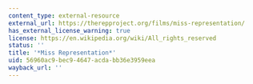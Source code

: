 ```yaml
---
content_type: external-resource
external_url: https://therepproject.org/films/miss-representation/
has_external_license_warning: true
license: https://en.wikipedia.org/wiki/All_rights_reserved
status: ''
title: '*Miss Representation*'
uid: 56960ac9-bec9-4647-acda-bb36e3959eea
wayback_url: ''
---
```


